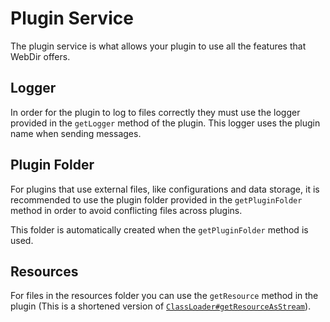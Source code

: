 ---
---
# Plugin Service

The plugin service is what allows your plugin to use all the features that WebDir offers.

## Logger

In order for the plugin to log to files correctly they must use the logger provided in the `getLogger` method of the plugin. This logger uses the plugin name when sending messages.

## Plugin Folder

For plugins that use external files, like configurations and data storage, it is recommended to use the plugin folder provided in the `getPluginFolder` method in order to avoid conflicting files across plugins.

This folder is automatically created when the `getPluginFolder` method is used.

## Resources

For files in the resources folder you can use the `getResource` method in the plugin (This is a shortened version of [`ClassLoader#getResourceAsStream`](https://docs.oracle.com/en/java/javase/11/docs/api/java.base/java/lang/ClassLoader.html#getResourceAsStream(java.lang.String))).